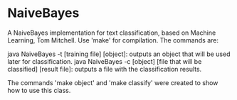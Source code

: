 # NaiveBayes

A NaiveBayes implementation for text classification, based on Machine Learning, Tom Mitchell. Use 'make' for compilation. The commands are:

java NaiveBayes -t \[training file\] \[object\]: outputs an object that will be used later for classification.
java NaiveBayes -c \[object\] \[file that will be classified\] \[result file\]: outputs a file with the classification results.

The commands 'make object' and 'make classify' were created to show how to use this class.
